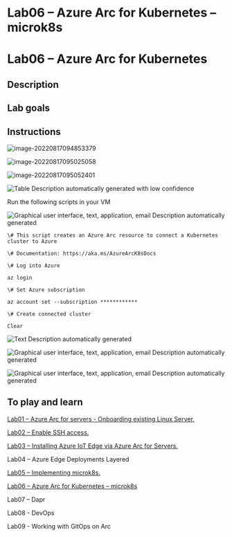 # Lab06 – Azure Arc for Kubernetes – microk8s

# Lab06 – Azure Arc for Kubernetes

## Description


## Lab goals

 
## Instructions 


 ![image-20220817094853379](/assets/images/lab06/20220817094853379.png)



![image-20220817095025058](/assets/images/lab06/20220817095025058.png)



![image-20220817095052401](/assets/images/lab06/20220817095052401.png)



![Table  Description automatically generated with low confidence](/assets/images/lab06/clip_image004.png)

 

Run the following scripts in your VM

 

![Graphical user interface, text, application, email  Description automatically generated](/assets/images/lab06/clip_image005.png)

 

`\# This script creates an Azure Arc resource to connect a Kubernetes cluster to Azure`

`\# Documentation: https://aka.ms/AzureArcK8sDocs`

`\# Log into Azure`

`az login`

 

`\# Set Azure subscription`

`az account set --subscription ************`



 

`\# Create connected cluster`

`Clear`
 

![Text  Description automatically generated](/assets/images/lab06/clip_image006.png)

 

 

![Graphical user interface, text, application, email  Description automatically generated](/assets/images/lab06/clip_image007.png)

 

 

![Graphical user interface, text, application, email  Description automatically generated](/assets/images/lab06/clip_image008.png)


## To play and learn

[Lab01 – Azure Arc for servers - Onboarding existing Linux Server.](/lab01.md)

[Lab02 – Enable SSH access.](/lab02.md)

[Lab03 – Installing Azure IoT Edge via Azure Arc for Servers.](/lab03.md)

Lab04 – Azure Edge Deployments Layered

[Lab05 – Implementing microk8s.](/lab05.md)

[Lab06 – Azure Arc for Kubernetes – microk8s](/lab06.md)

Lab07 – Dapr

Lab08 - DevOps

Lab09 - Working with GitOps on Arc 

